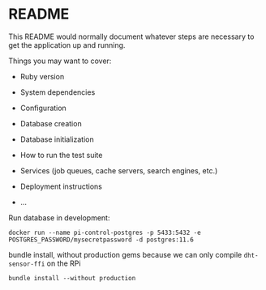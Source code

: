 # README

This README would normally document whatever steps are necessary to get the
application up and running.

Things you may want to cover:

* Ruby version

* System dependencies

* Configuration

* Database creation

* Database initialization

* How to run the test suite

* Services (job queues, cache servers, search engines, etc.)

* Deployment instructions

* ...


Run database in development:
```
docker run --name pi-control-postgres -p 5433:5432 -e POSTGRES_PASSWORD/mysecretpassword -d postgres:11.6
```

bundle install, without production gems because we can only compile `dht-sensor-ffi` on the RPi
```
bundle install --without production
```
